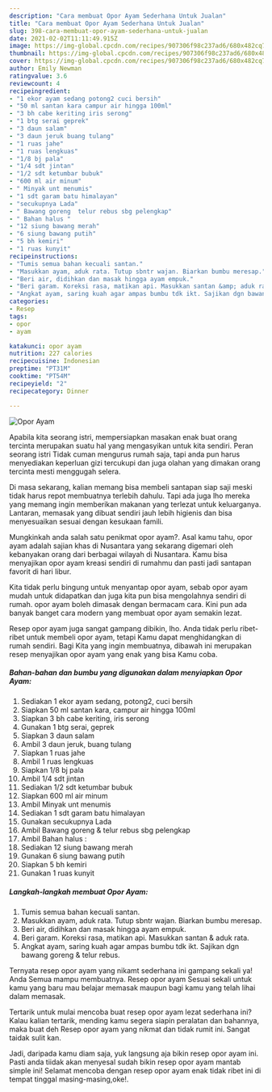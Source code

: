 ```yaml
---
description: "Cara membuat Opor Ayam Sederhana Untuk Jualan"
title: "Cara membuat Opor Ayam Sederhana Untuk Jualan"
slug: 398-cara-membuat-opor-ayam-sederhana-untuk-jualan
date: 2021-02-02T11:11:49.915Z
image: https://img-global.cpcdn.com/recipes/907306f98c237ad6/680x482cq70/opor-ayam-foto-resep-utama.jpg
thumbnail: https://img-global.cpcdn.com/recipes/907306f98c237ad6/680x482cq70/opor-ayam-foto-resep-utama.jpg
cover: https://img-global.cpcdn.com/recipes/907306f98c237ad6/680x482cq70/opor-ayam-foto-resep-utama.jpg
author: Emily Newman
ratingvalue: 3.6
reviewcount: 4
recipeingredient:
- "1 ekor ayam sedang potong2 cuci bersih"
- "50 ml santan kara campur air hingga 100ml"
- "3 bh cabe keriting iris serong"
- "1 btg serai geprek"
- "3 daun salam"
- "3 daun jeruk buang tulang"
- "1 ruas jahe"
- "1 ruas lengkuas"
- "1/8 bj pala"
- "1/4 sdt jintan"
- "1/2 sdt ketumbar bubuk"
- "600 ml air minum"
- " Minyak unt menumis"
- "1 sdt garam batu himalayan"
- "secukupnya Lada"
- " Bawang goreng  telur rebus sbg pelengkap"
- " Bahan halus "
- "12 siung bawang merah"
- "6 siung bawang putih"
- "5 bh kemiri"
- "1 ruas kunyit"
recipeinstructions:
- "Tumis semua bahan kecuali santan."
- "Masukkan ayam, aduk rata. Tutup sbntr wajan. Biarkan bumbu meresap."
- "Beri air, didihkan dan masak hingga ayam empuk."
- "Beri garam. Koreksi rasa, matikan api. Masukkan santan &amp; aduk rata."
- "Angkat ayam, saring kuah agar ampas bumbu tdk ikt. Sajikan dgn bawang goreng &amp; telur rebus."
categories:
- Resep
tags:
- opor
- ayam

katakunci: opor ayam 
nutrition: 227 calories
recipecuisine: Indonesian
preptime: "PT31M"
cooktime: "PT54M"
recipeyield: "2"
recipecategory: Dinner

---
```



![Opor Ayam](https://img-global.cpcdn.com/recipes/907306f98c237ad6/680x482cq70/opor-ayam-foto-resep-utama.jpg)

Apabila kita seorang istri, mempersiapkan masakan enak buat orang tercinta merupakan suatu hal yang mengasyikan untuk kita sendiri. Peran seorang istri Tidak cuman mengurus rumah saja, tapi anda pun harus menyediakan keperluan gizi tercukupi dan juga olahan yang dimakan orang tercinta mesti menggugah selera.

Di masa  sekarang, kalian memang bisa membeli santapan siap saji meski tidak harus repot membuatnya terlebih dahulu. Tapi ada juga lho mereka yang memang ingin memberikan makanan yang terlezat untuk keluarganya. Lantaran, memasak yang dibuat sendiri jauh lebih higienis dan bisa menyesuaikan sesuai dengan kesukaan famili. 



Mungkinkah anda salah satu penikmat opor ayam?. Asal kamu tahu, opor ayam adalah sajian khas di Nusantara yang sekarang digemari oleh kebanyakan orang dari berbagai wilayah di Nusantara. Kamu bisa menyajikan opor ayam kreasi sendiri di rumahmu dan pasti jadi santapan favorit di hari libur.

Kita tidak perlu bingung untuk menyantap opor ayam, sebab opor ayam mudah untuk didapatkan dan juga kita pun bisa mengolahnya sendiri di rumah. opor ayam boleh dimasak dengan bermacam cara. Kini pun ada banyak banget cara modern yang membuat opor ayam semakin lezat.

Resep opor ayam juga sangat gampang dibikin, lho. Anda tidak perlu ribet-ribet untuk membeli opor ayam, tetapi Kamu dapat menghidangkan di rumah sendiri. Bagi Kita yang ingin membuatnya, dibawah ini merupakan resep menyajikan opor ayam yang enak yang bisa Kamu coba.

<!--inarticleads1-->

##### Bahan-bahan dan bumbu yang digunakan dalam menyiapkan Opor Ayam:

1. Sediakan 1 ekor ayam sedang, potong2, cuci bersih
1. Siapkan 50 ml santan kara, campur air hingga 100ml
1. Siapkan 3 bh cabe keriting, iris serong
1. Gunakan 1 btg serai, geprek
1. Siapkan 3 daun salam
1. Ambil 3 daun jeruk, buang tulang
1. Siapkan 1 ruas jahe
1. Ambil 1 ruas lengkuas
1. Siapkan 1/8 bj pala
1. Ambil 1/4 sdt jintan
1. Sediakan 1/2 sdt ketumbar bubuk
1. Siapkan 600 ml air minum
1. Ambil  Minyak unt menumis
1. Sediakan 1 sdt garam batu himalayan
1. Gunakan secukupnya Lada
1. Ambil  Bawang goreng &amp; telur rebus sbg pelengkap
1. Ambil  Bahan halus :
1. Sediakan 12 siung bawang merah
1. Gunakan 6 siung bawang putih
1. Siapkan 5 bh kemiri
1. Gunakan 1 ruas kunyit




<!--inarticleads2-->

##### Langkah-langkah membuat Opor Ayam:

1. Tumis semua bahan kecuali santan.
1. Masukkan ayam, aduk rata. Tutup sbntr wajan. Biarkan bumbu meresap.
1. Beri air, didihkan dan masak hingga ayam empuk.
1. Beri garam. Koreksi rasa, matikan api. Masukkan santan &amp; aduk rata.
1. Angkat ayam, saring kuah agar ampas bumbu tdk ikt. Sajikan dgn bawang goreng &amp; telur rebus.




Ternyata resep opor ayam yang nikamt sederhana ini gampang sekali ya! Anda Semua mampu membuatnya. Resep opor ayam Sesuai sekali untuk kamu yang baru mau belajar memasak maupun bagi kamu yang telah lihai dalam memasak.

Tertarik untuk mulai mencoba buat resep opor ayam lezat sederhana ini? Kalau kalian tertarik, mending kamu segera siapin peralatan dan bahannya, maka buat deh Resep opor ayam yang nikmat dan tidak rumit ini. Sangat taidak sulit kan. 

Jadi, daripada kamu diam saja, yuk langsung aja bikin resep opor ayam ini. Pasti anda tiidak akan menyesal sudah bikin resep opor ayam mantab simple ini! Selamat mencoba dengan resep opor ayam enak tidak ribet ini di tempat tinggal masing-masing,oke!.

